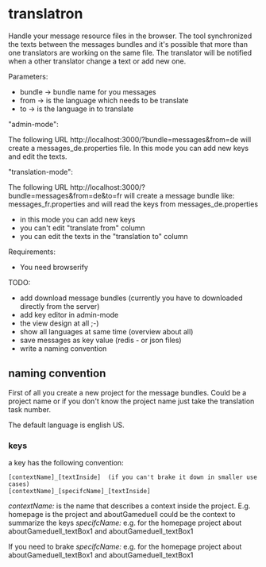 translatron
==========================

Handle your message resource files in the browser. 
The tool synchronized the texts between the messages bundles and it's possible that more than one translators are working on the same file. The translator will be notified when a other translator change a text or add new one. 


Parameters:
 * bundle -> bundle name for you messages
 * from -> is the language which needs to be translate
 * to -> is the language in to translate 

"admin-mode":

The following URL http://localhost:3000/?bundle=messages&from=de will create a messages_de.properties file. In this mode you can add new keys and edit the texts.

"translation-mode":

The following URL http://localhost:3000/?bundle=messages&from=de&to=fr will create a message bundle like: messages_fr.properties and will read the keys from messages_de.properties
 * in this mode you can add new keys
 * you can't edit "translate from" column
 * you can edit the texts in the "translation to" column


Requirements:
 * You need browserify
 

TODO:
 * add download message bundles (currently you have to downloaded directly from the server)
 * add key editor in admin-mode
 * the view design at all ;-)
 * show all languages at same time (overview about all)
 * save messages as key value (redis - or json files)
 * write a naming convention

## naming convention

First of all you create a new project for the message bundles. Could be a project name or if you don't know the project name just take the translation task number.

The default language is english US.

### keys

a key has the following convention:
```
[contextName]_[textInside]  (if you can't brake it down in smaller use cases)
[contextName]_[specifcName]_[textInside]
```

 *contextName:* is the name that describes a context inside the project. E.g. homepage is the project and aboutGameduell could be the context to summarize the keys
 *specifcName:* e.g. for the homepage project about aboutGameduell_textBox1 and aboutGameduell_textBox1

If you need to brake
  *specifcName:* e.g. for the homepage project about aboutGameduell_textBox1 and aboutGameduell_textBox1
